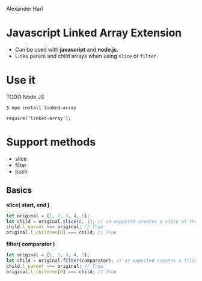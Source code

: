 Alexander Harl

# Javascript Linked Array Extension

* Can be used with **javascript** and **node.js**.
* Links parent and child arrays when using `slice` or `filter`.

# Use it

TODO
Node.JS

```
$ npm install linked-array

require('linked-array');
```

# Support methods

* slice
* filter
* push

## **Basics**

**slice( start, end )**

```js
let original = [1, 2, 3, 4, 5];
let child = original.slice(0, 1); // as expected creates a slice of the original array
child.l_parent === original; // True
original.l_children[0] === child; // True
```

**filter( comparator )**

```js
let original = [1, 2, 3, 4, 5];
let child = original.filter(comparator); // as expected creates a filtered subset of the original array
child.l_parent === original; // True
original.l_children[0] === child; // True
```
